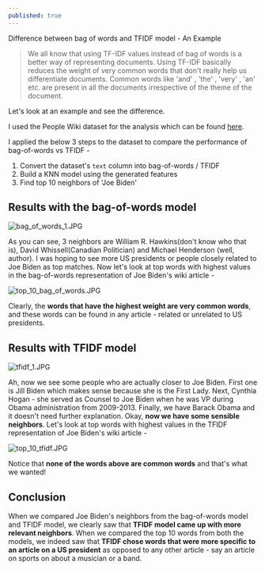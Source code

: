 ```yaml
---
published: true
---
```

Difference between bag of words and TFIDF model - An Example

> We all know that using TF-IDF values instead of bag of words is a better way of representing documents. 
Using TF-IDF basically reduces the weight of very common words that don't really help us differentiate documents. Common words like 'and' , 'the' , 'very' , 'an' etc. are present in all the documents irrespective of the theme of the document.

Let's look at an example and see the difference.

I used the People Wiki dataset for the analysis which can be found [here](https://www.kaggle.com/sameersmahajan/people-wikipedia-data).

I applied the below 3 steps to the dataset to compare the performance of bag-of-words vs TFIDF - 
1. Convert the dataset's `text` column into bag-of-words / TFIDF
2. Build a KNN model using the generated features
3. Find top 10 neighbors of 'Joe Biden'



## Results with the bag-of-words model
![bag_of_words_1.JPG]({{site.baseurl}}/images/doc_repr/bag_of_words_1.JPG)

As you can see, 3 neighbors are William R. Hawkins(don't know who that is), David Whissell(Canadian Politician) and Michael Henderson (well, author). I was hoping to see more US presidents or people closely related to Joe Biden as top matches. 
Now let's look at top words with highest values in the bag-of-words representation of Joe Biden's wiki article -

![top_10_bag_of_words.JPG]({{site.baseurl}}/images/doc_repr/top_10_bag_of_words.JPG)

Clearly, the **words that have the highest weight are very common words**, and these words can be found in any article - related or unrelated to US presidents.

## Results with TFIDF model
![tfidf_1.JPG]({{site.baseurl}}/images/doc_repr/tfidf_1.JPG)

Ah, now we see some people who are actually closer to Joe Biden. First one is Jill Biden which makes sense because she is the First Lady. Next, Cynthia Hogan - she served as Counsel to Joe Biden when he was VP during Obama administration from 2009-2013. Finally, we have Barack Obama and it doesn't need further explanation.
Okay, **now we have some sensible neighbors**. Let's look at top words with highest values in the TFIDF representation of Joe Biden's wiki article - 

![top_10_tfidf.JPG]({{site.baseurl}}/images/doc_repr/top_10_tfidf.JPG)

Notice that **none of the words above are common words** and that's what we wanted!

## Conclusion
When we compared Joe Biden's neighbors from the bag-of-words model and TFIDF model, we clearly saw that **TFIDF model came up with more relevant neighbors**. When we compared the top 10 words from both the models, we indeed saw that **TFIDF chose words that were more specific to an article on a US president** as opposed to any other article - say an article on sports on about a musician or a band.
